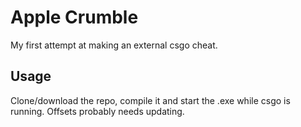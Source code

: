 # Apple Crumble
 My first attempt at making an external csgo cheat.


## Usage
Clone/download the repo, compile it and start the .exe while csgo is running.
Offsets probably needs updating.
